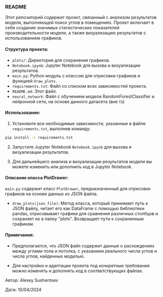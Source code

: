### README

Этот репозиторий содержит проект, связанный с анализом результатов модели, выполняющей поиск углов в помещениях. Проект включает в себя создание значимых статистических показателей производительности модели, а также визуализацию результатов с использованием графиков.

#### Структура проекта:

- `plots/`: Директория для сохранения графиков.
- `Notebook.ipynb`: Jupyter Notebook для вызова и визуализации результатов.
- `main.py`: Python модуль с классом для отрисовки графиков и функцией `draw_plots`.
- `requirements.txt`: Файл со списком всех зависимостей проекта.
- `README.md`: Этот файл.
- `neural_network`: Файл с обучением модели RandomForestClassifier и нейронной сети, на основе данного датасета (вне тз)
#### Использование:

1. Установите все необходимые зависимости, указанные в файле `requirements.txt`, выполнив команду:
```bash
pip install -r requirements.txt
```
2. Запустите Jupyter Notebook `Notebook.ipynb` для вызова и визуализации результатов.

3. Для дальнейшего анализа и визуализации результатов модели вы можете изменить или дополнить код в Jupyter Notebook.

#### Описание класса PlotDrawer:

`main.py` содержит класс `PlotDrawer`, предназначенный для отрисовки графиков на основе данных из JSON файла.

- `draw_plots(json_file)`: Метод класса, который принимает путь к JSON файлу, читает его как DataFrame с помощью библиотеки pandas, отрисовывает графики для сравнения различных столбцов и сохраняет их в папку "plots". Возвращает пути к сохраненным графикам.

#### Примечания:

- Предполагается, что JSON файл содержит данные о расхождениях между углами пола и потолка, с указанием реального числа углов и числа углов, найденных моделью.

- Для настройки и адаптации проекта под конкретные требования можно изменять и дополнять код в соответствующих файлах.


Автор: Alexey Sushentsev

Дата: 10/04/2024

###

